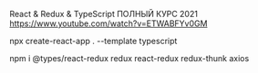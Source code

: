 
React & Redux & TypeScript ПОЛНЫЙ КУРС 2021
https://www.youtube.com/watch?v=ETWABFYv0GM

npx create-react-app . --template typescript

npm i @types/react-redux redux react-redux redux-thunk axios
